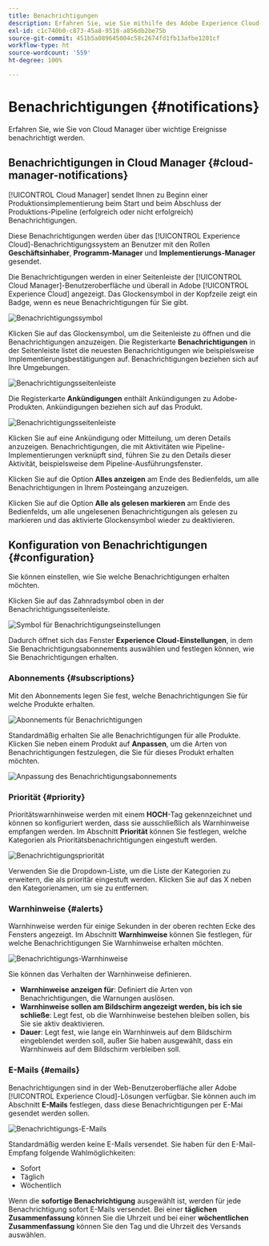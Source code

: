 ```yaml
---
title: Benachrichtigungen
description: Erfahren Sie, wie Sie mithilfe des Adobe Experience Cloud-Benachrichtigungssystems Informationen zu Pipeline-Bereitstellungen erhalten.
exl-id: c1c740b0-c873-45a8-9518-a856db2be75b
source-git-commit: 451b5a089645004c58c2674fd1fb13afbe1201cf
workflow-type: ht
source-wordcount: '559'
ht-degree: 100%

---
```



# Benachrichtigungen {#notifications}

Erfahren Sie, wie Sie von Cloud Manager über wichtige Ereignisse benachrichtigt werden.

## Benachrichtigungen in Cloud Manager {#cloud-manager-notifications}

[!UICONTROL Cloud Manager] sendet Ihnen zu Beginn einer Produktionsimplementierung beim Start und beim Abschluss der Produktions-Pipeline (erfolgreich oder nicht erfolgreich) Benachrichtigungen.

Diese Benachrichtigungen werden über das [!UICONTROL Experience Cloud]-Benachrichtigungssystem an Benutzer mit den Rollen **Geschäftsinhaber**, **Programm-Manager** und **Implementierungs-Manager** gesendet.

Die Benachrichtigungen werden in einer Seitenleiste der [!UICONTROL Cloud Manager]-Benutzeroberfläche und überall in Adobe [!UICONTROL Experience Cloud] angezeigt. Das Glockensymbol in der Kopfzeile zeigt ein Badge, wenn es neue Benachrichtigungen für Sie gibt.

![Benachrichtigungssymbol](assets/notifications-bell-badged.png)

Klicken Sie auf das Glockensymbol, um die Seitenleiste zu öffnen und die Benachrichtigungen anzuzeigen. Die Registerkarte **Benachrichtigungen** in der Seitenleiste listet die neuesten Benachrichtigungen wie beispielsweise Implementierungsbestätigungen auf. Benachrichtigungen beziehen sich auf Ihre Umgebungen.

![Benachrichtigungsseitenleiste](assets/notifications-activities.png)

Die Registerkarte **Ankündigungen** enthält Ankündigungen zu Adobe-Produkten. Ankündigungen beziehen sich auf das Produkt.

![Benachrichtigungsseitenleiste](assets/notificaitons-announcements.png)

Klicken Sie auf eine Ankündigung oder Mitteilung, um deren Details anzuzeigen. Benachrichtigungen, die mit Aktivitäten wie Pipeline-Implementierungen verknüpft sind, führen Sie zu den Details dieser Aktivität, beispielsweise dem Pipeline-Ausführungsfenster.

Klicken Sie auf die Option **Alles anzeigen** am Ende des Bedienfelds, um alle Benachrichtigungen in Ihrem Posteingang anzuzeigen.

Klicken Sie auf die Option **Alle als gelesen markieren** am Ende des Bedienfelds, um alle ungelesenen Benachrichtigungen als gelesen zu markieren und das aktivierte Glockensymbol wieder zu deaktivieren.

## Konfiguration von Benachrichtigungen {#configuration}

Sie können einstellen, wie Sie welche Benachrichtigungen erhalten möchten.

Klicken Sie auf das Zahnradsymbol oben in der Benachrichtigungsseitenleiste.

![Symbol für Benachrichtigungseinstellungen](assets/notifications-configuration.png)

Dadurch öffnet sich das Fenster **Experience Cloud-Einstellungen**, in dem Sie Benachrichtigungsabonnements auswählen und festlegen können, wie Sie Benachrichtigungen erhalten.

### Abonnements {#subscriptions}

Mit den Abonnements legen Sie fest, welche Benachrichtigungen Sie für welche Produkte erhalten.

![Abonnements für Benachrichtigungen](assets/notifications-subscriptions.png)

Standardmäßig erhalten Sie alle Benachrichtigungen für alle Produkte. Klicken Sie neben einem Produkt auf **Anpassen**, um die Arten von Benachrichtigungen festzulegen, die Sie für dieses Produkt erhalten möchten.

![Anpassung des Benachrichtigungsabonnements](assets/notifications-subscriptions-customize.png)

### Priorität {#priority}

Prioritätswarnhinweise werden mit einem **HOCH**-Tag gekennzeichnet und können so konfiguriert werden, dass sie ausschließlich als Warnhinweise empfangen werden. Im Abschnitt **Priorität** können Sie festlegen, welche Kategorien als Prioritätsbenachrichtigungen eingestuft werden.

![Benachrichtigungspriorität](assets/notifications-priority.png)

Verwenden Sie die Dropdown-Liste, um die Liste der Kategorien zu erweitern, die als prioritär eingestuft werden. Klicken Sie auf das X neben den Kategorienamen, um sie zu entfernen.

### Warnhinweise {#alerts}

Warnhinweise werden für einige Sekunden in der oberen rechten Ecke des Fensters angezeigt. Im Abschnitt **Warnhinweise** können Sie festlegen, für welche Benachrichtigungen Sie Warnhinweise erhalten möchten.

![Benachrichtigungs-Warnhinweise](assets/notifications-alerts.png)

Sie können das Verhalten der Warnhinweise definieren.

* **Warnhinweise anzeigen für**: Definiert die Arten von Benachrichtigungen, die Warnungen auslösen.
* **Warnhinweise sollen am Bildschirm angezeigt werden, bis ich sie schließe**: Legt fest, ob die Warnhinweise bestehen bleiben sollen, bis Sie sie aktiv deaktivieren.
* **Dauer**: Legt fest, wie lange ein Warnhinweis auf dem Bildschirm eingeblendet werden soll, außer Sie haben ausgewählt, dass ein Warnhinweis auf dem Bildschirm verbleiben soll.

### E-Mails {#emails}

Benachrichtigungen sind in der Web-Benutzeroberfläche aller Adobe [!UICONTROL Experience Cloud]-Lösungen verfügbar. Sie können auch im Abschnitt **E-Mails** festlegen, dass diese Benachrichtigungen per E-Mai gesendet werden sollen.

![Benachrichtigungs-E-Mails](assets/notifications-emails.png)

Standardmäßig werden keine E-Mails versendet. Sie haben für den E-Mail-Empfang folgende Wahlmöglichkeiten:

* Sofort
* Täglich
* Wöchentlich

Wenn die **sofortige Benachrichtigung** ausgewählt ist, werden für jede Benachrichtigung sofort E-Mails versendet. Bei einer **täglichen Zusammenfassung** können Sie die Uhrzeit und bei einer **wöchentlichen Zusammenfassung** können Sie den Tag und die Uhrzeit des Versands auswählen.